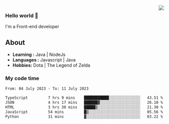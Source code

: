 <img align='right' src="https://github-readme-stats.vercel.app/api?username=jumodada&show_icons=true&theme=vue">

### Hello world 👋

I'm a Front-end developer 
    
## About
-  **Learning :** Java | NodeJs
-  **Languages :** Javascript | Java
-  **Hobbies:** Dota | The Legend of Zelda

### My code time

<!--START_SECTION:waka-->

```txt
From: 04 July 2023 - To: 11 July 2023

TypeScript         7 hrs 9 mins    ███████████░░░░░░░░░░░░░░   43.51 %
JSON               4 hrs 17 mins   ██████▓░░░░░░░░░░░░░░░░░░   26.10 %
HTML               3 hrs 30 mins   █████▒░░░░░░░░░░░░░░░░░░░   21.30 %
JavaScript         54 mins         █▒░░░░░░░░░░░░░░░░░░░░░░░   05.56 %
Python             31 mins         ▓░░░░░░░░░░░░░░░░░░░░░░░░   03.22 %
```

<!--END_SECTION:waka-->
